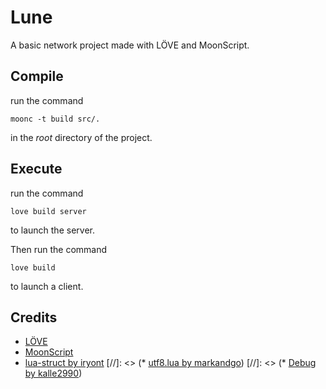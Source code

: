 # Lune

A basic network project made with LÖVE and MoonScript.

## Compile

run the command
```
moonc -t build src/.
```
in the *root* directory of the project.

## Execute

run the command
```
love build server
```
to launch the server.

Then run the command
```
love build
```
to launch a client.

## Credits
* [LÖVE](https://love2d.org/)
* [MoonScript](http://moonscript.org/)
* [lua-struct by iryont](https://github.com/iryont/lua-struct)
[//]: <> (* [utf8.lua by markandgo](https://gist.github.com/markandgo/5776124))
[//]: <> (* [Debug by kalle2990](https://love2d.org/forums/viewtopic.php?f=5&t=2473))